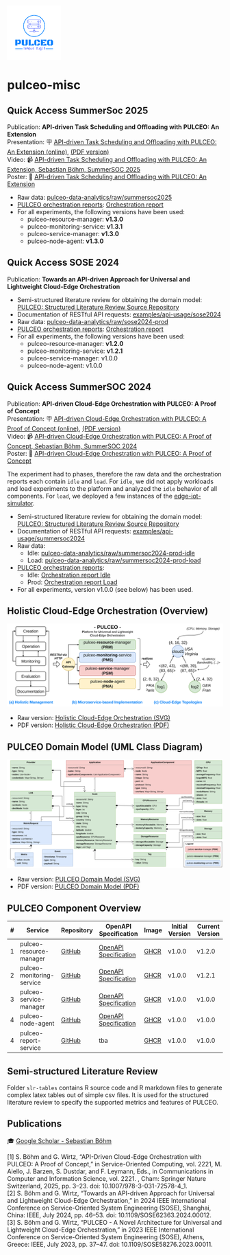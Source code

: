 <img src="docs/assets/pulceo-logo-color.png" alt="pulceo-logo" width="25%" height="auto"/>

# pulceo-misc

## Quick Access SummerSoc 2025

Publication: **API-driven Task Scheduling and Offloading with PULCEO: An Extension**  
Presentation: 🪧 [API-driven Task Scheduling and Offloading with PULCEO: An Extension (online)](https://spboehm.github.io/pulceo-misc/presentations/summersoc2025), [(PDF version)](https://github.com/spboehm/pulceo-misc/blob/main/docs/presentations/summersoc2025/summersoc2025.pdf)  
Video: 📹 [API-driven Task Scheduling and Offloading with PULCEO: An Extension, Sebastian Böhm, SummerSOC 2025](https://www.youtube.com/watch?v=epEcU7aFFLk)  
Poster: 📃 [API-driven Task Scheduling and Offloading with PULCEO: An Extension](https://github.com/spboehm/pulceo-misc/blob/main/docs/presentations/summersoc2025/summersoc2025-poster.pdf)  
- Raw data: [pulceo-data-analytics/raw/summersoc2025](https://github.com/spboehm/pulceo-misc/tree/main/pulceo-data-analytics/raw/summersoc2025)
- [PULCEO orchestration reports](https://spboehm.github.io/pulceo-misc/reports/): [Orchestration report](https://spboehm.github.io/pulceo-misc/reports/summersoc2025/)
- For all experiments, the following versions have been used:
  - pulceo-resource-manager: **v1.3.0**
  - pulceo-monitoring-service: **v1.3.1**
  - pulceo-service-manager: **v1.3.0**
  - pulceo-node-agent: **v1.3.0**

## Quick Access SOSE 2024

Publication: **Towards an API-driven Approach for Universal and Lightweight Cloud-Edge Orchestration**

- Semi-structured literature review for obtaining the domain model: [PULCEO: Structured Literature Review Source Repository](https://spboehm.github.io/pulceo-misc/)
- Documentation of RESTful API requests: [examples/api-usage/sose2024](https://github.com/spboehm/pulceo-misc/tree/main/examples/api-usage/sose2024)
- Raw data: [pulceo-data-analytics/raw/sose2024-prod](https://github.com/spboehm/pulceo-misc/tree/main/pulceo-data-analytics/raw/sose2024-prod)
- [PULCEO orchestration reports](https://spboehm.github.io/pulceo-misc/reports/): [Orchestration report](https://spboehm.github.io/pulceo-misc/reports/sose2024-prod/)
- For all experiments, the following versions have been used:
  - pulceo-resource-manager: **v1.2.0**
  - pulceo-monitoring-service: **v1.2.1**
  - pulceo-service-manager: v1.0.0
  - pulceo-node-agent: v1.0.0

## Quick Access SummerSOC 2024

Publication: **API-driven Cloud-Edge Orchestration with PULCEO: A Proof of Concept**  
Presentation: 🪧 [API-driven Cloud-Edge Orchestration with PULCEO: A Proof of Concept (online)](https://spboehm.github.io/pulceo-misc/presentations/summersoc2024), [(PDF version)](https://github.com/spboehm/pulceo-misc/blob/main/docs/presentations/summersoc2024/summersoc2024.pdf)  
Video: 📹 [API-driven Cloud-Edge Orchestration with PULCEO: A Proof of Concept, Sebastian Böhm, SummerSOC 2024](https://www.youtube.com/watch?v=XfjWggOLIBE)  
Poster: 📃 [API-driven Cloud-Edge Orchestration with PULCEO: A Proof of Concept](https://github.com/spboehm/pulceo-misc/blob/main/docs/presentations/summersoc2024/summersoc2024-poster.pdf)  

The experiment had to phases, therefore the raw data and the orchestration reports each contain `idle` and `load`.
For `idle`, we did not apply workloads and load experiments to the platform and analyzed the `idle` behavior of all components.
For `load`, we deployed a few instances of the [edge-iot-simulator](https://github.com/spboehm/edge-iot-simulator).

- Semi-structured literature review for obtaining the domain model: [PULCEO: Structured Literature Review Source Repository](https://spboehm.github.io/pulceo-misc/)
- Documentation of RESTful API requests: [examples/api-usage/summersoc2024](https://github.com/spboehm/pulceo-misc/tree/main/examples/api-usage/summersoc2024)
- Raw data:
  - Idle: [pulceo-data-analytics/raw/summersoc2024-prod-idle](https://github.com/spboehm/pulceo-misc/tree/main/pulceo-data-analytics/raw/summersoc2024-prod-idle)
  - Load: [pulceo-data-analytics/raw/summersoc2024-prod-load](https://github.com/spboehm/pulceo-misc/tree/main/pulceo-data-analytics/raw/summersoc2024-prod-load)
- [PULCEO orchestration reports](https://spboehm.github.io/pulceo-misc/reports/):
  - Idle: [Orchestration report Idle](https://spboehm.github.io/pulceo-misc/reports/summersoc2024-prod-idle/)
  - Prod: [Orchestration report Load](https://spboehm.github.io/pulceo-misc/reports/summersoc2024-prod-load/)
- For all experiments, version v1.0.0 (see below) has been used.

## Holistic Cloud-Edge Orchestration (Overview)

![Holistic Cloud-Edge Orchestration](./docs/assets/holistic-cloud-edge-orchestration-v3.svg)

- Raw version: [Holistic Cloud-Edge Orchestration (SVG)](https://raw.githubusercontent.com/spboehm/pulceo-misc/main/docs/assets/holistic-cloud-edge-orchestration-v3.svg)
- PDF version: [Holistic Cloud-Edge Orchestration (PDF)](https://github.com/spboehm/pulceo-misc/blob/main/docs/assets/holistic-cloud-edge-orchestration-v3.pdf)

## PULCEO Domain Model (UML Class Diagram)

![PULCEO Domain Model](./docs/assets/domain-model-uml.svg)

- Raw version: [PULCEO Domain Model (SVG)](https://raw.githubusercontent.com/spboehm/pulceo-misc/main/docs/assets/domain-model-uml.svg)
- PDF version: [PULCEO Domain Model (PDF)](https://github.com/spboehm/pulceo-misc/blob/main/docs/assets/domain-model-uml.pdf)

## PULCEO Component Overview

| #   | Service                   | Repository                                                     | OpenAPI Specification                                                        | Image                                                                                                 | Initial Version | Current Version |
| --- | ------------------------- | -------------------------------------------------------------- | ---------------------------------------------------------------------------- | ----------------------------------------------------------------------------------------------------- | --------------- | --------------- |
| 1   | pulceo-resource-manager   | [GitHub](https://github.com/spboehm/pulceo-resource-manager)   | [OpenAPI Specification](https://spboehm.github.io/pulceo-resource-manager)   | [GHCR](https://github.com/spboehm/pulceo-resource-manager/pkgs/container/pulceo-resource-manager)     | v1.0.0          | v1.2.0          |
| 2   | pulceo-monitoring-service | [GitHub](https://github.com/spboehm/pulceo-monitoring-service) | [OpenAPI Specification](https://spboehm.github.io/pulceo-monitoring-service) | [GHCR](https://github.com/spboehm/pulceo-monitoring-service/pkgs/container/pulceo-monitoring-service) | v1.0.0          | v1.2.1          |
| 3   | pulceo-service-manager    | [GitHub](https://github.com/spboehm/pulceo-service-manager)    | [OpenAPI Specification](https://spboehm.github.io/pulceo-service-manager)    | [GHCR](https://github.com/spboehm/pulceo-service-manager/tree/main)                                   | v1.0.0          | v1.0.0          |
| 4   | pulceo-node-agent         | [GitHub](https://github.com/spboehm/pulceo-node-agent)         | [OpenAPI Specification](https://spboehm.github.io/pulceo-node-agent/)        | [GHCR](https://github.com/spboehm/pulceo-node-agent/pkgs/container/pulceo-node-agent)                 | v1.0.0          | v1.0.0          |
| 4   | pulceo-report-service     | [GitHub](https://github.com/spboehm/pulceo-misc/tree/main/prs) | tba                                                                          | [GHCR](https://github.com/spboehm/pulceo-misc/pkgs/container/pulceo-report-service)                   | v1.0.0          | v1.0.0          |

## Semi-structured Literature Review

Folder `slr-tables` contains R source code and R markdown files to generate complex latex tables out of simple csv files.
It is used for the structured literature review to specify the supported metrics and features of PULCEO.

## Publications

🎓 [Google Scholar - Sebastian Böhm](https://scholar.google.de/citations?user=4RiLaMUAAAAJ&hl=en)

[1] S. Böhm and G. Wirtz, “API-Driven Cloud-Edge Orchestration with PULCEO: A Proof of Concept,” in Service-Oriented Computing, vol. 2221, M. Aiello, J. Barzen, S. Dustdar, and F. Leymann, Eds., in Communications in Computer and Information Science, vol. 2221. , Cham: Springer Nature Switzerland, 2025, pp. 3–23. doi: 10.1007/978-3-031-72578-4_1.  
[2] S. Böhm and G. Wirtz, “Towards an API-driven Approach for Universal and Lightweight Cloud-Edge Orchestration,” in 2024 IEEE International Conference on Service-Oriented System Engineering (SOSE), Shanghai, China: IEEE, July 2024, pp. 46–53. doi: 10.1109/SOSE62363.2024.00012.  
[3] S. Böhm and G. Wirtz, “PULCEO - A Novel Architecture for Universal and Lightweight Cloud-Edge Orchestration,” in 2023 IEEE International Conference on Service-Oriented System Engineering (SOSE), Athens, Greece: IEEE, July 2023, pp. 37–47. doi: 10.1109/SOSE58276.2023.00011.
